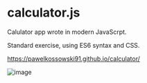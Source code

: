 # calculator.js

Calulator app wrote in modern JavaScrpt.

Standard exercise, using ES6 syntax and CSS.

https://pawelkossowski91.github.io/calculator/


![image](https://pawelkossowski91.github.io/calculator/calcReadMe.png)

